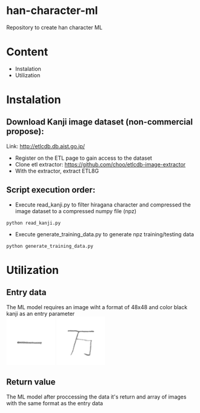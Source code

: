 # han-character-ml
Repository to create han character ML

# Content
- Instalation
- Utilization


# Instalation
## Download Kanji image dataset (non-commercial propose):
Link: http://etlcdb.db.aist.go.jp/
- Register on the ETL page to gain access to the dataset
- Clone etl extractor: https://github.com/choo/etlcdb-image-extractor
- With the extractor, extract ETL8G

## Script execution order:
- Execute read_kanji.py to filter hiragana character and compressed the image dataset to a compressed numpy file (npz)
```
python read_kanji.py
```
- Execute generate_training_data.py to generate npz training/testing data
```
python generate_training_data.py
```

# Utilization
## Entry data
The ML model requires an image wiht a format of 48x48 and color black kanji as an entry parameter
<br/>![Sample 1](sample_images/sample1.png) ![Sample 2](sample_images/sample2.png)

## Return value
The ML model after proccessing the data it's return and array of images with the same format as the entry data
